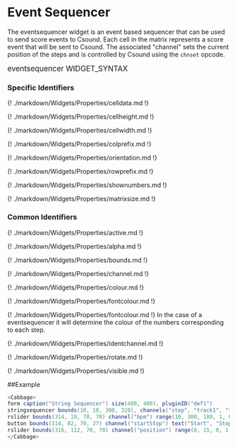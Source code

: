 # Event Sequencer

The eventsequencer widget is an event based sequencer that can be used to send score events to Csound. Each cell in the matrix represents a score event that will be sent to Csound. The associated "channel" sets the current position of the steps and is controlled by Csound using the `chnset` opcode. 

<big></pre>
eventsequencer WIDGET_SYNTAX
</pre></big>

### Specific Identifiers

{! ./markdown/Widgets/Properties/celldata.md !}

{! ./markdown/Widgets/Properties/cellheight.md !}

{! ./markdown/Widgets/Properties/cellwidth.md !}

{! ./markdown/Widgets/Properties/colprefix.md !}

{! ./markdown/Widgets/Properties/orientation.md !}

{! ./markdown/Widgets/Properties/rowprefix.md !}

{! ./markdown/Widgets/Properties/shownumbers.md !}

{! ./markdown/Widgets/Properties/matrixsize.md !}

### Common Identifiers
{! ./markdown/Widgets/Properties/active.md !}

{! ./markdown/Widgets/Properties/alpha.md !}

{! ./markdown/Widgets/Properties/bounds.md !}

{! ./markdown/Widgets/Properties/channel.md !}

{! ./markdown/Widgets/Properties/colour.md !}

{! ./markdown/Widgets/Properties/fontcolour.md !}

{! ./markdown/Widgets/Properties/fontcolour.md !} In the case of a eventsequencer it will determine the colour of the numbers corresponding to each step. 

{! ./markdown/Widgets/Properties/identchannel.md !}

{! ./markdown/Widgets/Properties/rotate.md !}

{! ./markdown/Widgets/Properties/visible.md !}

<!--(End of identifiers)/-->

##Example
<!--(Widget Example)/-->
```csharp
<Cabbage>
form caption("String Sequencer") size(400, 400), pluginID("def1")
stringsequencer bounds(10, 10, 300, 320), channels("step", "track1", "track2", "track3", "track4"), active(0), identchannel("trackerIdent"), textcolour(200, 200, 200), highlightcolour(60, 60, 60) outlinecolour(80,80,80), bpm(180), fontcolour("white") backgroundcolour(20, 20, 20) showstepnumbers(4), numberofsteps(16)
rslider bounds(314, 10, 70, 70) channel("bpm") range(10, 300, 180, 1, 0.001) text("BPM") 
button bounds(314, 82, 70, 27) channel("startStop") text("Start", "Stop") 
rslider bounds(316, 112, 70, 70) channel("position") range(0, 15, 0, 1, 1) 
</Cabbage>
```
<!--(End Widget Example)/-->
